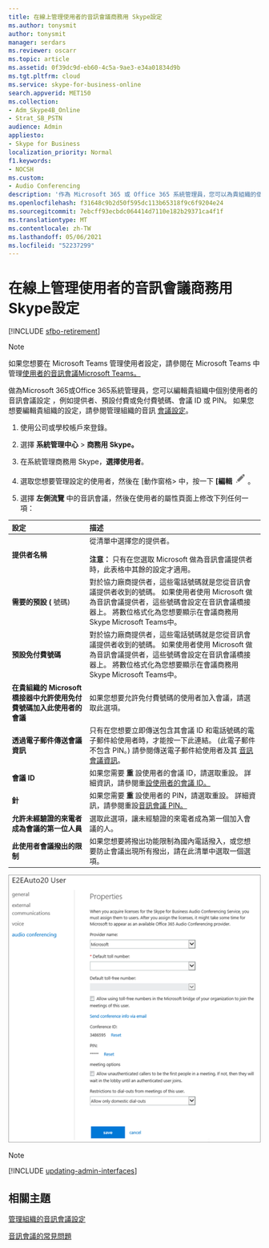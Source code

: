 ```yaml
---
title: 在線上管理使用者的音訊會議商務用 Skype設定
ms.author: tonysmit
author: tonysmit
manager: serdars
ms.reviewer: oscarr
ms.topic: article
ms.assetid: 0f39dc9d-eb60-4c5a-9ae3-e34a01834d9b
ms.tgt.pltfrm: cloud
ms.service: skype-for-business-online
search.appverid: MET150
ms.collection:
- Adm_Skype4B_Online
- Strat_SB_PSTN
audience: Admin
appliesto:
- Skype for Business
localization_priority: Normal
f1.keywords:
- NOCSH
ms.custom:
- Audio Conferencing
description: '作為 Microsoft 365 或 Office 365 系統管理員，您可以為貴組織的個別使用者編輯 商務用 Skype Online 音訊會議設定 ，例如提供者、預設付費或免付費號碼、會議 ID 或 PIN。 '
ms.openlocfilehash: f31648c9b2d50f595dc113b65318f9c6f9204e24
ms.sourcegitcommit: 7ebcff93ecbdc064414d7110e182b29371ca4f1f
ms.translationtype: MT
ms.contentlocale: zh-TW
ms.lasthandoff: 05/06/2021
ms.locfileid: "52237299"
---
```

# <a name="manage-the-audio-conferencing-settings-for-a-user-in-skype-for-business-online"></a>在線上管理使用者的音訊會議商務用 Skype設定

[!INCLUDE [sfbo-retirement](../../Hub/includes/sfbo-retirement.md)]

> [!Note]
> 如果您想要在 Microsoft Teams 管理使用者設定，請參閱在 Microsoft Teams 中管理[使用者的音訊會議Microsoft Teams。](/MicrosoftTeams/manage-the-audio-conferencing-settings-for-a-user-in-teams)

做為Microsoft 365或Office 365系統管理員，您可以編輯貴組織中個別使用者的音訊會議設定 ，例如提供者、預設付費或免付費號碼、會議 ID 或 PIN。 如果您想要編輯貴組織的設定，請參閱管理組織的音訊 [會議設定](manage-the-audio-conferencing-settings-for-my-organization.md)。

 
1. 使用公司或學校帳戶來登錄。
    
2. 選擇 **系統管理中心**  >  **商務用 Skype。**
    
3. 在系統管理商務用 Skype，**選擇使用者**。
    
4. 選取您想要管理設定的使用者，然後在 [動作窗格> 中，按一下 **[編輯** ![ 顯示編輯圖示> ](../images/4d8bea48-be68-4e0e-a54c-73decf7ea4ec.png) 。
    
5. 選擇 **左側流覽** 中的音訊會議，然後在使用者的屬性頁面上修改下列任何一項：
    
|**設定**|**描述**|
|:-----|:-----|
|**提供者名稱** <br/> |從清單中選擇您的提供者。  <br/><br/> **注意：** 只有在您選取 Microsoft 做為音訊會議提供者時，此表格中其餘的設定才適用。           |
|**需要的預設 (** 號碼)  <br/> |對於協力廠商提供者，這些電話號碼就是您從音訊會議提供者收到的號碼。 如果使用者使用 Microsoft 做為音訊會議提供者，這些號碼會設定在音訊會議橋接器上。 將數位格式化為您想要顯示在會議商務用 Skype Microsoft Teams中。  <br/> |
|**預設免付費號碼** <br/> |對於協力廠商提供者，這些電話號碼就是您從音訊會議提供者收到的號碼。 如果使用者使用 Microsoft 做為音訊會議提供者，這些號碼會設定在音訊會議橋接器上。 將數位格式化為您想要顯示在會議商務用 Skype Microsoft Teams中。  <br/> |
|**在貴組織的 Microsoft 橋接器中允許使用免付費號碼加入此使用者的會議** <br/> |如果您想要允許免付費號碼的使用者加入會議，請選取此選項。  <br/> |
|**透過電子郵件傳送會議資訊** <br/> |只有在您想要立即傳送包含其會議 ID 和電話號碼的電子郵件給使用者時，才能按一下此連結。  (此電子郵件不包含 PIN。) 請參閱傳送電子郵件給使用者及其 [音訊會議資訊](send-an-email-to-a-user-with-their-dial-in-information.md)。  <br/> |
|**會議 ID** <br/> |如果您需要 **重** 設使用者的會議 ID，請選取重設。 詳細資訊，請參閱重[設使用者的會議 ID。](reset-a-conference-id-for-a-user.md)  <br/> |
|**針** <br/> |如果您需要 **重** 設使用者的 PIN，請選取重設。 詳細資訊，請參閱重設[音訊會議 PIN。](reset-the-audio-conferencing-pin.md)  <br/> |
|**允許未經驗證的來電者成為會議的第一位人員** <br/> |選取此選項，讓未經驗證的來電者成為第一個加入會議的人。  <br/> |
|**此使用者會議撥出的限制** <br/> |如果您想要將撥出功能限制為國內電話撥入，或您想要防止會議出現所有撥出，請在此清單中選取一個選項。  <br/> |
  
![顯示使用者的音訊會議內容頁面](../images/228550f7-92be-416d-9ab1-7c2ef54dd4e6.png)

> [!Note]
> [!INCLUDE [updating-admin-interfaces](../includes/updating-admin-interfaces.md)]

## <a name="related-topics"></a>相關主題

[管理組織的音訊會議設定](manage-the-audio-conferencing-settings-for-my-organization.md)

[音訊會議的常見問題](/MicrosoftTeams/audio-conferencing-common-questions)
